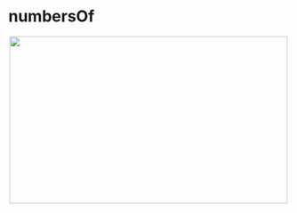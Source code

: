 # numbersOf
<div align="center">
<img width=500px height=300px src="https://user-images.githubusercontent.com/110111018/213970722-286c156b-7318-4ca7-9dc7-44853999436f.png"/>
</div>
